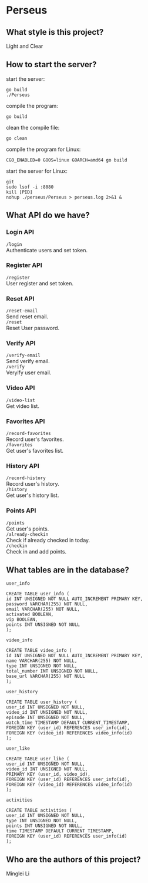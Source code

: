 
# Perseus

## What style is this project?
Light and Clear

## How to start the server?

start the server:
```
go build
./Perseus
```
compile the program:
```
go build
```
clean the compile file:
```
go clean
```
compile the program for Linux:
```
CGO_ENABLED=0 GOOS=linux GOARCH=amd64 go build
```
start the server for Linux:
```
git
sudo lsof -i :8080
kill [PID]
nohup ./perseus/Perseus > perseus.log 2>&1 &
```

## What API do we have?

### Login API
`/login`  
Authenticate users and set token.

### Register API
`/register`  
User register and set token.  

### Reset API
`/reset-email`  
Send reset email.  
`/reset`  
Reset User password.  

### Verify API
`/verify-email`  
Send verify email.  
`/verify`  
Veryify user email.  

### Video API
`/video-list`  
Get video list.  

### Favorites API
`/record-favorites`  
Record user's favorites.  
`/favorites`  
Get user's favorites list.  

### History API
`/record-history`  
Record user's history.  
`/history`  
Get user's history list.  

### Points API
`/points`  
Get user's points.  
`/already-checkin`  
Check if already checked in today.  
`/checkin`  
Check in and add points.  

## What tables are in the database?

`user_info`
```
CREATE TABLE user_info (
id INT UNSIGNED NOT NULL AUTO_INCREMENT PRIMARY KEY,
password VARCHAR(255) NOT NULL,
email VARCHAR(255) NOT NULL,
activated BOOLEAN,
vip BOOLEAN,
points INT UNSIGNED NOT NULL
);
```

`video_info`
```
CREATE TABLE video_info (
id INT UNSIGNED NOT NULL AUTO_INCREMENT PRIMARY KEY,
name VARCHAR(255) NOT NULL,
type INT UNSIGNED NOT NULL,
total_number INT UNSIGNED NOT NULL,
base_url VARCHAR(255) NOT NULL
);
```

`user_history`
```
CREATE TABLE user_history (
user_id INT UNSIGNED NOT NULL,
video_id INT UNSIGNED NOT NULL,
episode INT UNSIGNED NOT NULL,
watch_time TIMESTAMP DEFAULT CURRENT_TIMESTAMP,
FOREIGN KEY (user_id) REFERENCES user_info(id),
FOREIGN KEY (video_id) REFERENCES video_info(id)
);
```

`user_like`
```
CREATE TABLE user_like (
user_id INT UNSIGNED NOT NULL,
video_id INT UNSIGNED NOT NULL,
PRIMARY KEY (user_id, video_id),
FOREIGN KEY (user_id) REFERENCES user_info(id),
FOREIGN KEY (video_id) REFERENCES video_info(id)
);
```

`activities`
```
CREATE TABLE activities (
user_id INT UNSIGNED NOT NULL,
type INT UNSIGNED NOT NULL,
points INT UNSIGNED NOT NULL,
time TIMESTAMP DEFAULT CURRENT_TIMESTAMP,
FOREIGN KEY (user_id) REFERENCES user_info(id)
);
```

## Who are the authors of this project?

Minglei Li
